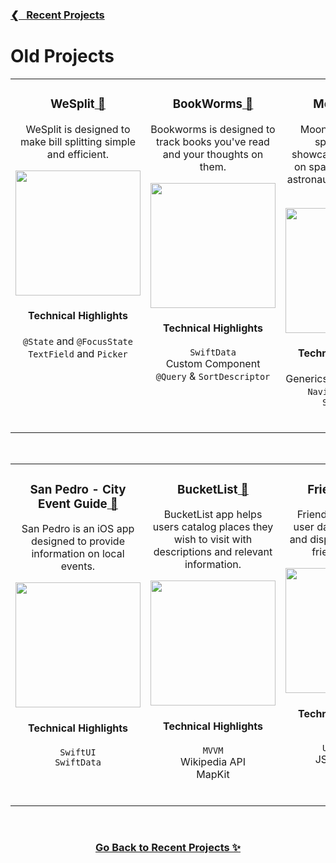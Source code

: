 <h3><a href="https://github.com/ricardonovelot">❮‎‎‎ &nbsp; Recent Projects</a></h3>

<h1>Old Projects</h1>

<table>
<tr>

<!-- PROJECT 1 -->
  
<td valign="top" align="center" width="380">
<h3>WeSplit<a href="https://github.com/ricardonovelot/WeSplit"> 🔗</a></h3>

<p>WeSplit is designed to make bill splitting simple and efficient.</p>

<img src="https://github.com/ricardonovelot/WeSplit/assets/84286086/3af0962b-8838-441b-8f25-139231efb13a" width="200">

<h4>Technical Highlights</h4>

<p>
  <code>@State</code> and <code>@FocusState</code><br>
  <code>TextField</code> and <code>Picker</code>
</p>
<br>
</td>

<!-- PROJECT 2 -->
  
<td valign="top" align="center" width="380">
<h3>BookWorms<a href="https://github.com/ricardonovelot/BookWorms"> 🔗</a></h3>

<p>Bookworms is designed to track books you've read and your thoughts on them.</p>

<img src="https://github.com/ricardonovelot/BookWorms/assets/84286086/b792b98e-516b-4435-b305-e1f33ece8049" width="200">

<h4>Technical Highlights</h4>

<p>
  <code>SwiftData</code><br>
  Custom Component<br>
  <code>@Query</code> & <code>SortDescriptor</code>
</p>
</td>

<!-- PROJECT 3 -->

<td valign="top" align="center" width="380">

<h3>MoonShot<a href="https://github.com/ricardonovelot/Moonshot"> 🔗</a></h3>

<p>Moonshot dives into space history, showcasing information on space missions and astronauts in an engaging way.</p>

<img src="https://github.com/ricardonovelot/Moonshot/assets/84286086/63e9c612-1b0e-4d8c-b00b-a08ad800ab13" width="200">

<h4>Technical Highlights</h4>

<p>
  Generics for Codable Data<br>
  <code>NavigationLink</code> & <code>ScrollView</code>
</p>
<br>
</td>  
</tr>
</table>
<br>
<!-- ROW 2 -->
<table>
<tr>

<!-- PROJECT 4 -->
  
<td valign="top" align="center" width="380">
  
<h3>San Pedro - City Event Guide<a href="https://github.com/ricardonovelot/SanPedroEventGuide"> 🔗</a></h3>

<p>San Pedro is an iOS app designed to provide information on local events.</p>

<img src="https://github.com/ricardonovelot/EventosSanPedro/assets/84286086/f582f6ef-5b37-4587-81c0-c827469adf5a" width="200">

<h4>Technical Highlights</h4>

<p>
  <code>SwiftUI</code><br>
  <code>SwiftData</code>
</p>
<br>
</td>

<!-- PROJECT 5 -->
  
<td valign="top" align="center" width="380">

<h3>BucketList<a href="https://github.com/ricardonovelot/BucketList"> 🔗</a></h3>

<p>BucketList app helps users catalog places they wish to visit with descriptions and relevant information.</p>

<img src="https://github.com/ricardonovelot/Projects/assets/84286086/bd65c0aa-914a-491a-a00a-972ebadb5620" width="200">

<h4>Technical Highlights</h4>

<p>
  <code>MVVM</code><br>
  Wikipedia API<br>
  MapKit
</p>
<br>
</td>

<!-- PROJECT 6 -->

<td valign="top" align="center" width="380">

<h3>FriendFaces<a href="https://github.com/ricardonovelot/FriendFaces"> 🔗</a></h3>

<p>FriendFaces retrieves user data from the web and displays it in a user-friendly format.</p>

<img src="https://github.com/ricardonovelot/FriendFaces/assets/84286086/f37784ef-9b1b-4041-acd3-60b0e5da563a" width="200">

<h4>Technical Highlights</h4>

<p>
  <code>SwiftData</code><br>
  <code>URLSession</code><br>
  JSON parsing
</p>
<br>
</td>
  
</tr>

</table>

<br>
<h3 align="center"><a href="https://github.com/ricardonovelot">Go Back to Recent Projects ✨</a></h3>
<br>

